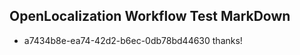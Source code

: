 ## OpenLocalization Workflow Test MarkDown
* a7434b8e-ea74-42d2-b6ec-0db78bd44630 
thanks!<!--HONumber=Mar16_HO2-->
